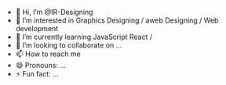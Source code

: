 - 👋 Hi, I’m @IR-Designing
- 👀 I’m interested in Graphics Designing / aweb Designing / Web development 
- 🌱 I’m currently learning JavaScript React / 
- 💞️ I’m looking to collaborate on ...
- 📫 How to reach me 
- 😄 Pronouns: ...
- ⚡ Fun fact: ...

<!---
IR-Designing/IR-Designing is a ✨ special ✨ repository because its `README.md` (this file) appears on your GitHub profile.
You can click the Preview link to take a look at your changes.
--->
